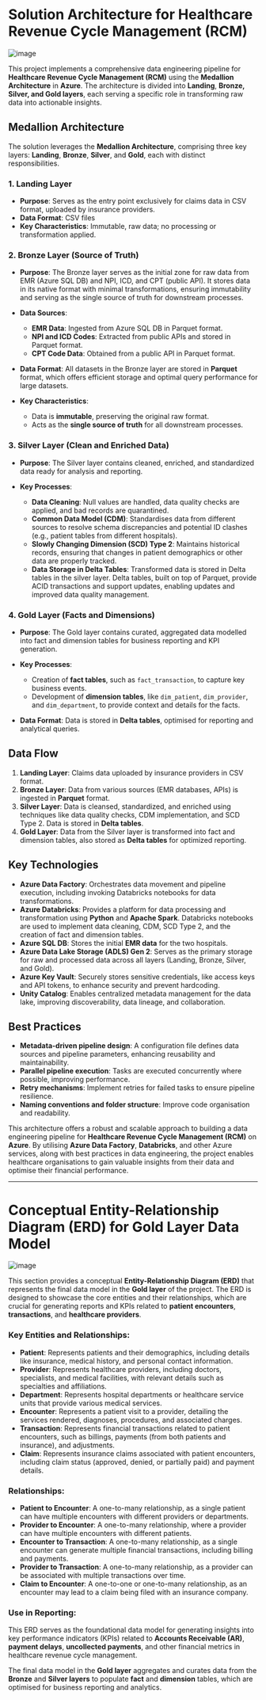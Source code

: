 # Solution Architecture for Healthcare Revenue Cycle Management (RCM)


![image](https://github.com/user-attachments/assets/e6f82260-ccde-4b3b-a3fe-e14dcbdbedda)


This project implements a comprehensive data engineering pipeline for **Healthcare Revenue Cycle Management (RCM)** using the **Medallion Architecture** in **Azure**. The architecture is divided into **Landing**, **Bronze, Silver, and Gold layers**, each serving a specific role in transforming raw data into actionable insights.

## Medallion Architecture

The solution leverages the **Medallion Architecture**, comprising three key layers: **Landing**, **Bronze**, **Silver**, and **Gold**, each with distinct responsibilities.
### 1. Landing Layer

- **Purpose**: Serves as the entry point exclusively for claims data in CSV format, uploaded by insurance providers.
- **Data Format**: CSV files
- **Key Characteristics**: Immutable, raw data; no processing or transformation applied.

### 2. Bronze Layer (Source of Truth)

- **Purpose**: The Bronze layer serves as the initial zone for raw data from EMR (Azure SQL DB) and NPI, ICD, and CPT (public API). It stores data in its native format with minimal transformations, ensuring immutability and serving as the single source of truth for downstream processes.
  
- **Data Sources**:
    - **EMR Data**: Ingested from Azure SQL DB in Parquet format.
    - **NPI and ICD Codes**: Extracted from public APIs and stored in Parquet format.
    - **CPT Code Data**: Obtained from a public API in Parquet format.

- **Data Format**: All datasets in the Bronze layer are stored in **Parquet** format, which offers efficient storage and optimal query performance for large datasets.

- **Key Characteristics**:
    - Data is **immutable**, preserving the original raw format.
    - Acts as the **single source of truth** for all downstream processes.

### 3. Silver Layer (Clean and Enriched Data)

- **Purpose**: The Silver layer contains cleaned, enriched, and standardized data ready for analysis and reporting.
  
- **Key Processes**:
    - **Data Cleaning**: Null values are handled, data quality checks are applied, and bad records are quarantined.
    - **Common Data Model (CDM)**: Standardises data from different sources to resolve schema discrepancies and potential ID clashes (e.g., patient tables from different hospitals).
    - **Slowly Changing Dimension (SCD) Type 2**: Maintains historical records, ensuring that changes in patient demographics or other data are properly tracked.
    - **Data Storage in Delta Tables**: Transformed data is stored in Delta tables in the silver layer. Delta tables, built on top of Parquet, provide ACID transactions and support updates, enabling updates and improved data quality management.

### 4. Gold Layer (Facts and Dimensions)

- **Purpose**: The Gold layer contains curated, aggregated data modelled into fact and dimension tables for business reporting and KPI generation.

- **Key Processes**:
    - Creation of **fact tables**, such as `fact_transaction`, to capture key business events.
    - Development of **dimension tables**, like `dim_patient`, `dim_provider`, and `dim_department`, to provide context and details for the facts.

- **Data Format**: Data is stored in **Delta tables**, optimised for reporting and analytical queries.

## Data Flow

1. **Landing Layer**: Claims data uploaded by insurance providers in CSV format.
2. **Bronze Layer**: Data from various sources (EMR databases, APIs) is ingested in **Parquet** format.
3. **Silver Layer**: Data is cleansed, standardized, and enriched using techniques like data quality checks, CDM implementation, and SCD Type 2. Data is stored in **Delta tables**.
4. **Gold Layer**: Data from the Silver layer is transformed into fact and dimension tables, also stored as **Delta tables** for optimized reporting.

## Key Technologies

- **Azure Data Factory**: Orchestrates data movement and pipeline execution, including invoking Databricks notebooks for data transformations.
- **Azure Databricks**: Provides a platform for data processing and transformation using **Python** and **Apache Spark**. Databricks notebooks are used to implement data cleaning, CDM, SCD Type 2, and the creation of fact and dimension tables.
- **Azure SQL DB**: Stores the initial **EMR data** for the two hospitals.
- **Azure Data Lake Storage (ADLS) Gen 2**: Serves as the primary storage for raw and processed data across all layers (Landing, Bronze, Silver, and Gold).
- **Azure Key Vault**: Securely stores sensitive credentials, like access keys and API tokens, to enhance security and prevent hardcoding.
- **Unity Catalog**: Enables centralized metadata management for the data lake, improving discoverability, data lineage, and collaboration.

## Best Practices

- **Metadata-driven pipeline design**: A configuration file defines data sources and pipeline parameters, enhancing reusability and maintainability.
- **Parallel pipeline execution**: Tasks are executed concurrently where possible, improving performance.
- **Retry mechanisms**: Implement retries for failed tasks to ensure pipeline resilience.
- **Naming conventions and folder structure**: Improve code organisation and readability.


This architecture offers a robust and scalable approach to building a data engineering pipeline for **Healthcare Revenue Cycle Management (RCM)** on **Azure**. By utilising **Azure Data Factory**, **Databricks**, and other Azure services, along with best practices in data engineering, the project enables healthcare organisations to gain valuable insights from their data and optimise their financial performance.

---

# Conceptual Entity-Relationship Diagram (ERD) for Gold Layer Data Model

![image](https://github.com/user-attachments/assets/b4c5d251-ee9b-4767-9684-41bf6f0df806)


This section provides a conceptual **Entity-Relationship Diagram (ERD)** that represents the final data model in the **Gold layer** of the project. The ERD is designed to showcase the core entities and their relationships, which are crucial for generating reports and KPIs related to **patient encounters**, **transactions**, and **healthcare providers**.

### Key Entities and Relationships:

- **Patient**: Represents patients and their demographics, including details like insurance, medical history, and personal contact information.
- **Provider**: Represents healthcare providers, including doctors, specialists, and medical facilities, with relevant details such as specialties and affiliations.
- **Department**: Represents hospital departments or healthcare service units that provide various medical services.
- **Encounter**: Represents a patient visit to a provider, detailing the services rendered, diagnoses, procedures, and associated charges.
- **Transaction**: Represents financial transactions related to patient encounters, such as billings, payments (from both patients and insurance), and adjustments.
- **Claim**: Represents insurance claims associated with patient encounters, including claim status (approved, denied, or partially paid) and payment details.

### Relationships:

- **Patient to Encounter**: A one-to-many relationship, as a single patient can have multiple encounters with different providers or departments.
- **Provider to Encounter**: A one-to-many relationship, where a provider can have multiple encounters with different patients.
- **Encounter to Transaction**: A one-to-many relationship, as a single encounter can generate multiple financial transactions, including billing and payments.
- **Provider to Transaction**: A one-to-many relationship, as a provider can be associated with multiple transactions over time.
- **Claim to Encounter**: A one-to-one or one-to-many relationship, as an encounter may lead to a claim being filed with an insurance company.
  
### Use in Reporting:

This ERD serves as the foundational data model for generating insights into key performance indicators (KPIs) related to **Accounts Receivable (AR)**, **payment delays**, **uncollected payments**, and other financial metrics in healthcare revenue cycle management.

The final data model in the **Gold layer** aggregates and curates data from the **Bronze** and **Silver layers** to populate **fact** and **dimension** tables, which are optimised for business reporting and analytics.


